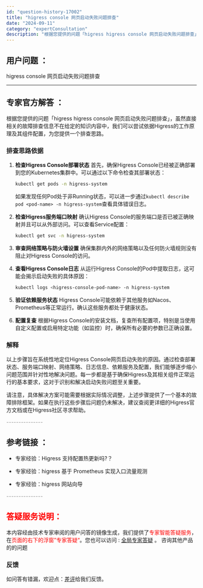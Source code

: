 ```yaml
---
id: "question-history-17002"
title: "higress console 网页启动失败问题排查"
date: "2024-09-11"
category: "expertConsultation"
description: "根据您提供的问题「higress higress console 网页启动失败问题排查」，虽然直接相关的故障排查信息不在给定的知识内容中，我们可以尝试依据Higress的工作原理及其组件配置，为您提供一个排查思路。### 排查思路依据1. **检查Higress Console部署状态**   首先"
---
```


## 用户问题 ： 
 higress console 网页启动失败问题排查  

---------------
## 专家官方解答 ：

根据您提供的问题「higress higress console 网页启动失败问题排查」，虽然直接相关的故障排查信息不在给定的知识内容中，我们可以尝试依据Higress的工作原理及其组件配置，为您提供一个排查思路。

### 排查思路依据

1. **检查Higress Console部署状态**
   首先，确保Higress Console已经被正确部署到您的Kubernetes集群中。可以通过以下命令检查其部署状态：
   ```bash
   kubectl get pods -n higress-system
   ```
   如果发现任何Pod处于非Running状态，可以进一步通过`kubectl describe pod <pod-name> -n higress-system`查看具体错误日志。

2. **检查Higress服务端口映射**
   确认Higress Console的服务端口是否已被正确映射并且可以从外部访问。可以查看Service配置：
   ```bash
   kubectl get svc -n higress-system
   ```

3. **审查网络策略与防火墙设置**
   确保集群内外的网络策略以及任何防火墙规则没有阻止对Higress Console的访问。

4. **查看Higress Console日志**
   从运行Higress Console的Pod中提取日志，这可能会揭示启动失败的具体原因：
   ```bash
   kubectl logs <higress-console-pod-name> -n higress-system
   ```

5. **验证依赖服务状态**
   Higress Console可能依赖于其他服务如Nacos、Prometheus等正常运行。确认这些服务都处于健康状态。

6. **配置复查**
   根据Higress Console的安装文档，复查所有配置项，特别是当使用自定义配置或启用特定功能（如监控）时，确保所有必要的参数已正确设置。

### 解释

以上步骤旨在系统性地定位Higress Console网页启动失败的原因。通过检查部署状态、服务端口映射、网络策略、日志信息、依赖服务及配置，我们能够逐步缩小问题范围并针对性地解决问题。每一步都是基于确保Higress及其相关组件正常运行的基本要求，这对于识别和解决启动失败问题至关重要。

请注意，具体解决方案可能需要根据实际情况调整，上述步骤提供了一个基本的故障排除框架。如果在执行这些步骤后问题仍未解决，建议查阅更详细的Higress官方文档或在Higress社区寻求帮助。


<font color="#949494">---------------</font> 


## 参考链接 ：

* 专家经验：Higress 支持配置热更新吗?？ 
 
 * 专家经验：higress 基于 Prometheus 实现入口流量观测 
 
 * 专家经验：higress 网站向导 


 <font color="#949494">---------------</font> 
 


## <font color="#FF0000">答疑服务说明：</font> 

本内容经由技术专家审阅的用户问答的镜像生成，我们提供了<font color="#FF0000">专家智能答疑服务</font>，在<font color="#FF0000">页面的右下的浮窗”专家答疑“</font>。您也可以访问 : [全局专家答疑](https://answer.opensource.alibaba.com/docs/intro) 。 咨询其他产品的的问题

### 反馈
如问答有错漏，欢迎点：[差评](https://ai.nacos.io/user/feedbackByEnhancerGradePOJOID?enhancerGradePOJOId=17011)给我们反馈。
